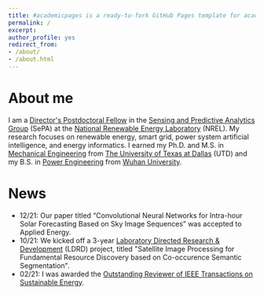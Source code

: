 ```yaml
---
title: #academicpages is a ready-to-fork GitHub Pages template for academic 
permalink: /
excerpt: 
author_profile: yes
redirect_from:
- /about/
- /about.html
---
```


About me
======
I am a [Director's Postdoctoral Fellow](https://www.nrel.gov/research/staff/cong-feng.html) in the [Sensing and Predictive Analytics Group](https://www.nrel.gov/grid/sensing-predictive-analytics.html) (SePA) at the [National Renewable Energy Laboratory](https://www.nrel.gov) (NREL). My research focuses on renewable energy, smart grid, power system artificial intelligence, and energy informatics. I earned my Ph.D. and M.S. in [Mechanical Engineering](https://me.utdallas.edu) from [The University of Texas at Dallas](https://www.utdallas.edu) (UTD) and my B.S. in [Power Engineering](https://en.whu.edu.cn/pmc/Departments___Groups/Department__of_Power_Engineering.htm) from [Wuhan University](https://en.whu.edu.cn).



News
======
* 12/21: Our paper titled “Convolutional Neural Networks for Intra-hour Solar Forecasting Based on Sky Image Sequences” was accepted to Applied Energy.
* 10/21: We kicked off a 3-year [Laboratory Directed Research & Development](https://www.energy.gov/cfo/listings/laboratory-directed-research-and-development-annual-reports) (LDRD) project, titled "Satellite Image Processing for Fundamental Resource Discovery based on Co-occurence Semantic Segmentation".
* 02/21: I was awarded the [Outstanding Reviewer of IEEE Transactions on Sustainable Energy](https://www.ieee-pes.org/images/files/SE_Outstanding_reviewers_2020.pdf).
